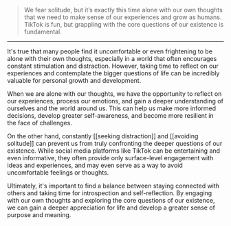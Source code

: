 > We fear solitude, but it’s exactly this time alone with our own thoughts that we need to make sense of our experiences and grow as humans. TikTok is fun, but grappling with the core questions of our existence is fundamental.
---
It's true that many people find it uncomfortable or even frightening to be alone with their own thoughts, especially in a world that often encourages constant stimulation and distraction. However, taking time to reflect on our experiences and contemplate the bigger questions of life can be incredibly valuable for personal growth and development.

When we are alone with our thoughts, we have the opportunity to reflect on our experiences, process our emotions, and gain a deeper understanding of ourselves and the world around us. This can help us make more informed decisions, develop greater self-awareness, and become more resilient in the face of challenges.

On the other hand, constantly [[seeking distraction]] and [[avoiding solitude]] can prevent us from truly confronting the deeper questions of our existence. While social media platforms like TikTok can be entertaining and even informative, they often provide only surface-level engagement with ideas and experiences, and may even serve as a way to avoid uncomfortable feelings or thoughts.

Ultimately, it's important to find a balance between staying connected with others and taking time for introspection and self-reflection. By engaging with our own thoughts and exploring the core questions of our existence, we can gain a deeper appreciation for life and develop a greater sense of purpose and meaning.